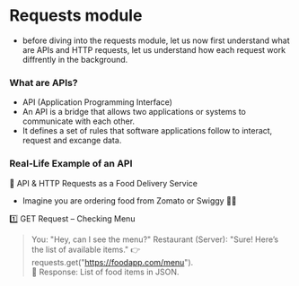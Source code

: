 # Requests module 
- before diving into the requests module, let us now first understand what are APIs and HTTP requests, let us understand how each request work diffrently in the background.

### What are APIs?
- API (Application Programming Interface)
- An API is a bridge that allows two applications or systems to communicate with each other.
- It defines a set of rules that software applications follow to interact, request and excange data.

### Real-Life Example of an API
🚕 API & HTTP Requests as a Food Delivery Service
- Imagine you are ordering food from Zomato or Swiggy 🍔🍕

1️⃣ GET Request – Checking Menu

> You: "Hey, can I see the menu?"
> Restaurant (Server): "Sure! Here’s the list of available items."
> 👉 requests.get("https://foodapp.com/menu"). <br>
> 📜 Response: List of food items in JSON.
